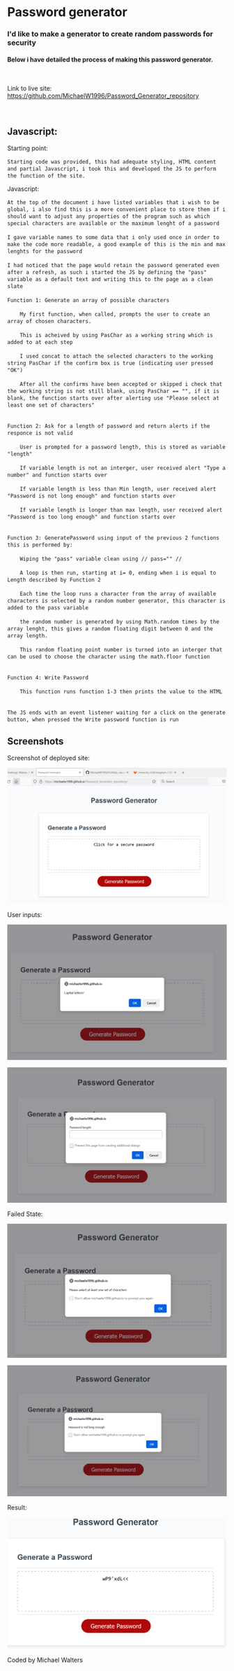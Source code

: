 # Password generator

### I'd like to make a generator to create random passwords for security 

#### Below i have detailed the process of making this password generator.

<br>

Link to live site: https://github.com/MichaelW1996/Password_Generator_repository

<br>


## Javascript:

Starting point:

    Starting code was provided, this had adequate styling, HTML content and partial Javascript, i took this and developed the JS to perform the function of the site.

Javascript:

    At the top of the document i have listed variables that i wish to be global, i also find this is a more convenient place to store them if i should want to adjust any properties of the program such as which special characters are available or the maximum lenght of a password

    I gave variable names to some data that i only used once in order to make the code more readable, a good example of this is the min and max lenghts for the password 

    I had noticed that the page would retain the password generated even after a refresh, as such i started the JS by defining the "pass" variable as a default text and writing this to the page as a clean slate

    Function 1: Generate an array of possible characters

        My first function, when called, prompts the user to create an array of chosen characters.

        This is acheived by using PasChar as a working string which is added to at each step

        I used concat to attach the selected characters to the working string PasChar if the confirm box is true (indicating user pressed "OK")

        After all the confirms have been accepted or skipped i check that the working string is not still blank, using PasChar == "", if it is blank, the function starts over after alerting use "Please select at least one set of characters"


    Function 2: Ask for a length of password and return alerts if the responce is not valid

        User is prompted for a password length, this is stored as variable "length"

        If variable length is not an interger, user received alert "Type a number" and function starts over

        If variable length is less than Min length, user received alert "Password is not long enough" and function starts over

        If variable length is longer than max length, user received alert "Password is too long enough" and function starts over


    Function 3: GeneratePassword using input of the previous 2 functions this is performed by: 
    
        Wiping the "pass" variable clean using // pass="" //

        A loop is then run, starting at i= 0, ending when i is equal to Length described by Function 2

        Each time the loop runs a character from the array of available characters is selected by a random number generator, this character is added to the pass variable

        the random number is generated by using Math.random times by the array lenght, this gives a random floating digit between 0 and the array length. 

        This random floating point number is turned into an interger that can be used to choose the character using the math.floor function


    Function 4: Write Password

        This function runs function 1-3 then prints the value to the HTML 


    The JS ends with an event listener waiting for a click on the generate button, when pressed the Write password function is run 


## Screenshots

Screenshot of deployed site:

![Live](Assets/Images/LiveSite.png)

User inputs:

![Confirm](Assets/Images/Confirm.png)

![Number input](Assets/Images/Length%20Prompt.png)


Failed State:

![Failed on characters](Assets/Images/Failed.png)

![Failed length](Assets/Images/FailedLength.png)


Result:

![Password](Assets/Images/Password.png)


Coded by Michael Walters